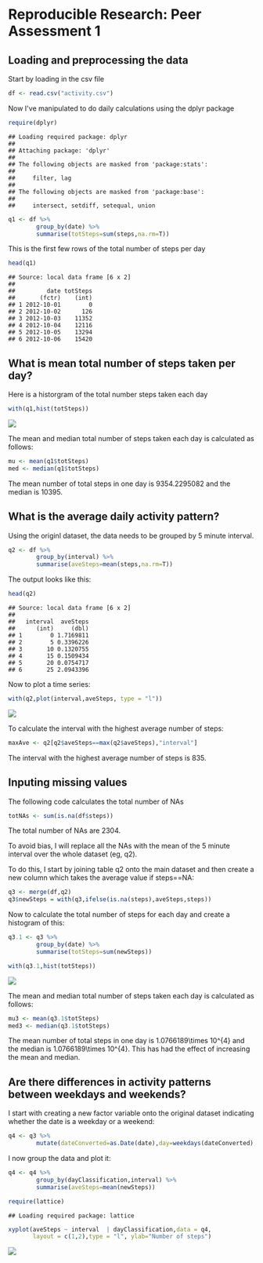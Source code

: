 # Reproducible Research: Peer Assessment 1


## Loading and preprocessing the data
Start by loading in the csv file

```r
df <- read.csv("activity.csv")
```

Now I've manipulated to do daily calculations using the dplyr package

```r
require(dplyr)
```

```
## Loading required package: dplyr
## 
## Attaching package: 'dplyr'
## 
## The following objects are masked from 'package:stats':
## 
##     filter, lag
## 
## The following objects are masked from 'package:base':
## 
##     intersect, setdiff, setequal, union
```

```r
q1 <- df %>%
        group_by(date) %>%
        summarise(totSteps=sum(steps,na.rm=T))
```
This is the first few rows of the total number of steps per day

```r
head(q1)
```

```
## Source: local data frame [6 x 2]
## 
##         date totSteps
##       (fctr)    (int)
## 1 2012-10-01        0
## 2 2012-10-02      126
## 3 2012-10-03    11352
## 4 2012-10-04    12116
## 5 2012-10-05    13294
## 6 2012-10-06    15420
```



## What is mean total number of steps taken per day?
Here is a historgram of the total number steps taken each day

```r
with(q1,hist(totSteps))
```

![](PA1_template_files/figure-html/unnamed-chunk-4-1.png) 

The mean and median total number of steps taken each day is calculated as follows:

```r
mu <- mean(q1$totSteps)
med <- median(q1$totSteps)
```

The mean number of total steps in one day is 9354.2295082 and the median is 10395.



## What is the average daily activity pattern?
Using the originl dataset, the data needs to be grouped by 5 minute interval.

```r
q2 <- df %>%
        group_by(interval) %>%
        summarise(aveSteps=mean(steps,na.rm=T))
```

The output looks like this:

```r
head(q2)
```

```
## Source: local data frame [6 x 2]
## 
##   interval  aveSteps
##      (int)     (dbl)
## 1        0 1.7169811
## 2        5 0.3396226
## 3       10 0.1320755
## 4       15 0.1509434
## 5       20 0.0754717
## 6       25 2.0943396
```

Now to plot a time series:

```r
with(q2,plot(interval,aveSteps, type = "l"))
```

![](PA1_template_files/figure-html/unnamed-chunk-8-1.png) 

To calculate the interval with the highest average number of steps:

```r
maxAve <- q2[q2$aveSteps==max(q2$aveSteps),"interval"]
```

The interval with the highest average number of steps is 835.


## Inputing missing values
The following code calculates the total number of NAs

```r
totNAs <- sum(is.na(df$steps))
```

The total number of NAs are 2304.  

To avoid bias, I will replace all the NAs with the mean of the 5 minute interval over the whole dataset (eg, q2).  

To do this, I start by joining table q2 onto the main dataset and then create a new column which takes the average value if steps==NA:

```r
q3 <- merge(df,q2)
q3$newSteps = with(q3,ifelse(is.na(steps),aveSteps,steps))
```

Now to calculate the total number of steps for each day and create a histogram of this:

```r
q3.1 <- q3 %>%
        group_by(date) %>%
        summarise(totSteps=sum(newSteps))

with(q3.1,hist(totSteps))
```

![](PA1_template_files/figure-html/unnamed-chunk-12-1.png) 

The mean and median total number of steps taken each day is calculated as follows:

```r
mu3 <- mean(q3.1$totSteps)
med3 <- median(q3.1$totSteps)
```

The mean number of total steps in one day is 1.0766189\times 10^{4} and the median is 1.0766189\times 10^{4}. This has had the effect of increasing the mean and median.


## Are there differences in activity patterns between weekdays and weekends?
I start with creating a new factor variable onto the original dataset indicating whether the date is a weekday or a weekend:

```r
q4 <- q3 %>%
        mutate(dateConverted=as.Date(date),day=weekdays(dateConverted),dayClassification=factor(ifelse(day %in% c("Saturday","Sunday"),"Weekend","Weekday")))
```

I now group the data and plot it:

```r
q4 <- q4 %>%
        group_by(dayClassification,interval) %>%
        summarise(aveSteps=mean(newSteps))

require(lattice)
```

```
## Loading required package: lattice
```

```r
xyplot(aveSteps ~ interval  | dayClassification,data = q4, 
       layout = c(1,2),type = "l", ylab="Number of steps")
```

![](PA1_template_files/figure-html/unnamed-chunk-15-1.png) 

